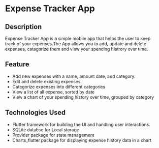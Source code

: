 # Expense Tracker App
## Description
Expense Tracker App is a simple mobile app that helps the user to keep track of your expenses.The App allows you to add, update and delete expenses, catagorize them and view your spending histrory over time.
## Feature
 * Add new expenses with a name, amount date, and category.
 * Edit and delete existing expenses.
 * Categorize expenses into different categories
 * View a list of all expense, sorted by date
 * View a chart of your spending history over time, grouped by category
## Technologies Used
 * Flutter framework for building the UI and handling user interactions.
 * SQLite databse for Local storage
 * Provider package for state management
 * Charts_flutter package for displaying expense history data in a chart

